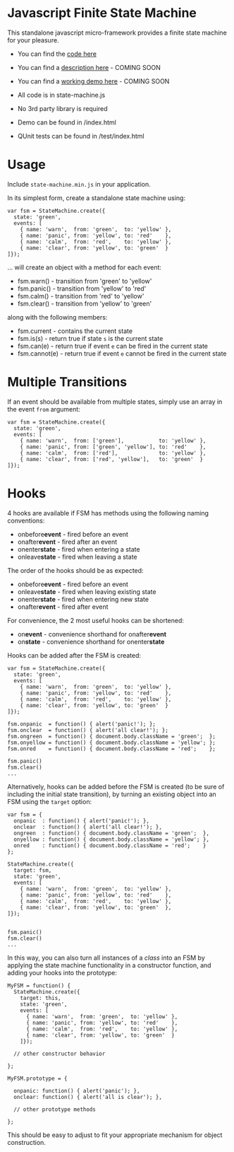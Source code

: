 Javascript Finite State Machine
===============================

This standalone javascript micro-framework provides a finite state machine for your pleasure.

 * You can find the [code here](https://github.com/jakesgordon/javascript-state-machine)
 * You can find a [description here](https://github.com/jakesgordon/javascript-state-machine) - COMING SOON
 * You can find a [working demo here](https://github.com/jakesgordon/javascript-state-machine) - COMING SOON

 * All code is in state-machine.js
 * No 3rd party library is required
 * Demo can be found in /index.html
 * QUnit tests can be found in /test/index.html

Usage
=====

Include `state-machine.min.js` in your application.

In its simplest form, create a standalone state machine using:

    var fsm = StateMachine.create({
      state: 'green',
      events: [
        { name: 'warn',  from: 'green',  to: 'yellow' },
        { name: 'panic', from: 'yellow', to: 'red'    },
        { name: 'calm',  from: 'red',    to: 'yellow' },
        { name: 'clear', from: 'yellow', to: 'green'  }
    ]});

... will create an object with a method for each event:

 * fsm.warn()  - transition from 'green' to 'yellow'
 * fsm.panic() - transition from 'yellow' to 'red'
 * fsm.calm()  - transition from 'red' to 'yellow'
 * fsm.clear() - transition from 'yellow' to 'green'

along with the following members:

 * fsm.current   - contains the current state
 * fsm.is(s)     - return true if state `s` is the current state
 * fsm.can(e)    - return true if event `e` can be fired in the current state
 * fsm.cannot(e) - return true if event `e` cannot be fired in the current state

Multiple Transitions
====================

If an event should be available from multiple states, simply use an array in the event `from` argument:

    var fsm = StateMachine.create({
      state: 'green',
      events: [
        { name: 'warn',  from: ['green'],           to: 'yellow' },
        { name: 'panic', from: ['green', 'yellow'], to: 'red'    },
        { name: 'calm',  from: ['red'],             to: 'yellow' },
        { name: 'clear', from: ['red', 'yellow'],   to: 'green'  }
    ]});

Hooks
=====

4 hooks are available if FSM has methods using the following naming conventions:

 * onbefore**event** - fired before an event
 * onafter**event**  - fired after an event
 * onenter**state**  - fired when entering a state
 * onleave**state**  - fired when leaving a state

The order of the hooks should be as expected:

 * onbefore**event** - fired before an event
 * onleave**state**  - fired when leaving existing state
 * onenter**state**  - fired when entering new state
 * onafter**event**  - fired after event

For convenience, the 2 most useful hooks can be shortened:

 * on**event** - convenience shorthand for onafter**event**
 * on**state** - convenience shorthand for onenter**state**

Hooks can be added after the FSM is created:

    var fsm = StateMachine.create({
      state: 'green',
      events: [
        { name: 'warn',  from: 'green',  to: 'yellow' },
        { name: 'panic', from: 'yellow', to: 'red'    },
        { name: 'calm',  from: 'red',    to: 'yellow' },
        { name: 'clear', from: 'yellow', to: 'green'  }
    ]});

    fsm.onpanic  = function() { alert('panic!'); };
    fsm.onclear  = function() { alert('all clear!'); };
    fsm.ongreen  = function() { document.body.className = 'green';  };
    fsm.onyellow = function() { document.body.className = 'yellow'; };
    fsm.onred    = function() { document.body.className = 'red';    };

    fsm.panic()
    fsm.clear()
    ...

Alternatively, hooks can be added before the FSM is created (to be sure of including the
initial state transition), by turning an existing object into an FSM using the `target`
option:

    var fsm = {
      onpanic  : function() { alert('panic!'); },
      onclear  : function() { alert('all clear!'); },
      ongreen  : function() { document.body.className = 'green';  },
      onyellow : function() { document.body.className = 'yellow'; },
      onred    : function() { document.body.className = 'red';    }
    };

    StateMachine.create({
      target: fsm,
      state: 'green',
      events: [
        { name: 'warn',  from: 'green',  to: 'yellow' },
        { name: 'panic', from: 'yellow', to: 'red'    },
        { name: 'calm',  from: 'red',    to: 'yellow' },
        { name: 'clear', from: 'yellow', to: 'green'  },
    ]});


    fsm.panic()
    fsm.clear()
    ...

In this way, you can also turn all instances of a  _class_ into an FSM by applying
the state machine functionality in a constructor function, and adding your hooks
into the prototype:

    MyFSM = function() {
      StateMachine.create({
        target: this,
        state: 'green',
        events: [
          { name: 'warn',  from: 'green',  to: 'yellow' },
          { name: 'panic', from: 'yellow', to: 'red'    },
          { name: 'calm',  from: 'red',    to: 'yellow' },
          { name: 'clear', from: 'yellow', to: 'green'  }
        ]});

      // other constructor behavior

    };

    MyFSM.prototype = {

      onpanic: function() { alert('panic'); },
      onclear: function() { alert('all is clear'); },

      // other prototype methods

    };

This should be easy to adjust to fit your appropriate mechanism for object construction.






